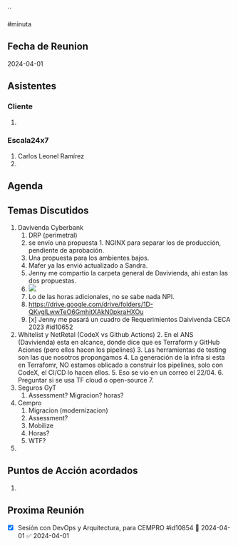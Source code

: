 ``

#minuta
## Fecha de Reunion
2024-04-01

## Asistentes

### Cliente
1. 
### Escala24x7
1. Carlos Leonel Ramírez
2. 

## Agenda

## Temas Discutidos
1. Davivenda Cyberbank
	1. DRP (perimetral)
	2. se envío una propuesta 1. NGINX para separar los de producción, pendiente de aprobación.
	3. Una propuesta para los ambientes bajos.
	4. Mafer ya las envió actualizado a Sandra.
	5. Jenny me compartio la carpeta general de Davivienda, ahi estan las dos propuestas.
	6. ![](../attachments/Pasted%20image%2020240401130913.png)
	7. Lo de las horas adicionales, no se sabe nada NPI.
	8. https://drive.google.com/drive/folders/1D-QKvglLwwTeO6GmhitXAkN0pkraHXOu
	9. [x] Jenny me pasará un cuadro de Requerimientos Daivivenda CECA 2023 #id10652
2. Whitelist y NetRetal (CodeX vs Github Actions)
	2. En el ANS (Davivienda) esta en alcance, donde dice que es Terraform y GitHub Aciones (pero ellos hacen los pipelines)
	3. Las herramientas de testing son las que nosotros propongamos
	4. La generación de la infra si esta en Terrafomr, NO estamos oblicado a construir los pipelines, solo con CodeX, el CI/CD lo hacen ellos.
	5. Eso se vio en un correo  el 22/04.
	6. Preguntar si se usa TF cloud o open-source
	7. 
3. Seguros GyT
	1. Assessment? Migracion? horas?
4. Cempro
	1. Migracion (modernizacion)
	2. Assessment?
	3. Mobilize
	4. Horas?
	5. WTF?
5. 

## Puntos de Acción acordados
1. 

## Proxima Reunión  
- [x] Sesión con DevOps y Arquitectura, para CEMPRO #id10854 📅 2024-04-01 ✅ 2024-04-01